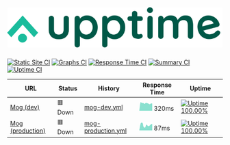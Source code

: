 # [![Upptime](./assets/logo.svg)](http://mog-status.elchronicle.io)

[![Static Site CI](https://github.com/cravemob/mog-status/workflows/Static%20Site%20CI/badge.svg)](https://github.com/cravemob/mog-status/actions?query=workflow%3A%22Static+Site+CI%22)
[![Graphs CI](https://github.com/cravemob/mog-status/workflows/Graphs%20CI/badge.svg)](https://github.com/cravemob/mog-status/actions?query=workflow%3A%22Graphs+CI%22)
[![Response Time CI](https://github.com/cravemob/mog-status/workflows/Response%20Time%20CI/badge.svg)](https://github.com/cravemob/mog-status/actions?query=workflow%3A%22Response+Time+CI%22)
[![Summary CI](https://github.com/cravemob/mog-status/workflows/Summary%20CI/badge.svg)](https://github.com/cravemob/mog-status/actions?query=workflow%3A%22Summary+CI%22)
[![Uptime CI](https://github.com/cravemob/mog-status/workflows/Uptime%20CI/badge.svg)](https://github.com/cravemob/mog-status/actions?query=workflow%3A%22Uptime+CI%22)

<!--start: status pages-->
<!-- This summary is generated by Upptime (https://github.com/upptime/upptime) -->
<!-- Do not edit this manually, your changes will be overwritten -->

| URL                                                                                   | Status  | History                                                                                                | Response Time                                                                      | Uptime                                                                                                                                                                                                                           |
| ------------------------------------------------------------------------------------- | ------- | ------------------------------------------------------------------------------------------------------ | ---------------------------------------------------------------------------------- | -------------------------------------------------------------------------------------------------------------------------------------------------------------------------------------------------------------------------------- |
| [Mog (dev)](http://ec2-13-125-98-107.ap-northeast-2.compute.amazonaws.com:30000)      | 🟥 Down | [mog-dev.yml](https://github.com/Cravemob/mog-status/commits/master/history/mog-dev.yml)               | <img alt="Response time graph" src="./graphs/mog-dev.png" height="20"> 320ms       | [![Uptime 100.00%](https://img.shields.io/endpoint?url=https%3A%2F%2Fraw.githubusercontent.com%2FCravemob%2Fmog-status%2Fmaster%2Fapi%2Fmog-dev%2Fuptime.json)](https://mog-status.elchronicle.io/history/mog-dev)               |
| [Mog (production)](http://ec2-15-223-29-142.ca-central-1.compute.amazonaws.com:30000) | 🟥 Down | [mog-production.yml](https://github.com/Cravemob/mog-status/commits/master/history/mog-production.yml) | <img alt="Response time graph" src="./graphs/mog-production.png" height="20"> 87ms | [![Uptime 100.00%](https://img.shields.io/endpoint?url=https%3A%2F%2Fraw.githubusercontent.com%2FCravemob%2Fmog-status%2Fmaster%2Fapi%2Fmog-production%2Fuptime.json)](https://mog-status.elchronicle.io/history/mog-production) |

<!--end: status pages-->
